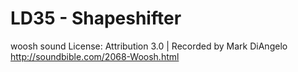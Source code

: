 # LD35 - Shapeshifter

woosh sound
License: Attribution 3.0 | Recorded by Mark DiAngelo
http://soundbible.com/2068-Woosh.html

